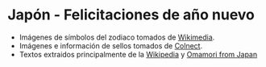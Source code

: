 # Japón - Felicitaciones de año nuevo

* Imágenes de símbolos del zodiaco tomados de [Wikimedia](https://commons.wikimedia.org).
* Imágenes e información de sellos tomados de [Colnect](https://colnect.com).
* Textos extraidos principalmente de la [Wikipedia](https://es.wikipedia.org) y [Omamori from Japan](https://omamorifromjapan.blogspot.com/)
